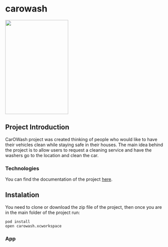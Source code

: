 # carowash

<img src="assets/logo.png" width="200" height="300" />

## Project Introduction

CarOWash project was created thinking of people who would like to have their vehicles clean while staying safe in their houses.
The main idea behind the project is to allow users to request a cleaning service and have the washers go to the location and clean the car.

### Technologies

You can find the documentation of the project [here](https://github.com/bemesa21/carowashDocs/blob/main/CarOwash_Técnico.pdf).


## Instalation

You need to clone or download the zip file of the project, then once you are in the main folder of the project run:

```
pod install
open carowash.xcworkspace
```
### App

